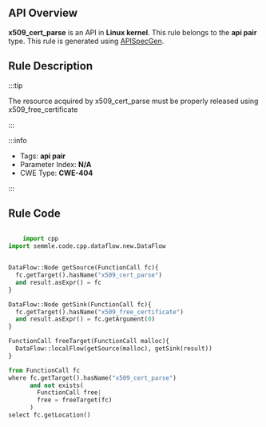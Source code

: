 ---
---


## API Overview
**x509_cert_parse** is an API in **Linux kernel**. This rule belongs to the **api pair** type. This rule is generated using [APISpecGen](../../tools/APISpecGen).
## Rule Description

:::tip

The resource acquired by x509_cert_parse must be properly released using x509_free_certificate

:::

:::info

- Tags: **api pair**
- Parameter Index: **N/A**
- CWE Type: **CWE-404**

:::

## Rule Code
```python

    import cpp
import semmle.code.cpp.dataflow.new.DataFlow


DataFlow::Node getSource(FunctionCall fc){
  fc.getTarget().hasName("x509_cert_parse")
  and result.asExpr() = fc
}

DataFlow::Node getSink(FunctionCall fc){
  fc.getTarget().hasName("x509_free_certificate")
  and result.asExpr() = fc.getArgument(0)
}

FunctionCall freeTarget(FunctionCall malloc){
  DataFlow::localFlow(getSource(malloc), getSink(result))
}

from FunctionCall fc
where fc.getTarget().hasName("x509_cert_parse")
      and not exists(
        FunctionCall free| 
        free = freeTarget(fc)
      )
select fc.getLocation()

    
```
